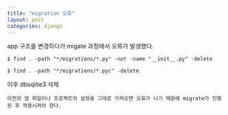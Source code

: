 ```yaml
---
title: "migration 오류"
layout: post
categories: django
--- 
```



app 구조를 변경하다가 migate 과정에서 오류가 발생했다.

```terminal 
$ find . -path "*/migrations/*.py" -not -name "__init__.py" -delete
```
```terminal
$ find . -path "*/migrations/*.pyc" -delete
```
이후 dbsqlite3 삭제

`이전의 앱 파일이나 프로젝트의 설정을 그대로 가져오면 오류가 나기 때문에 migrate가 진행된 후 적용시켜야 한다.`





